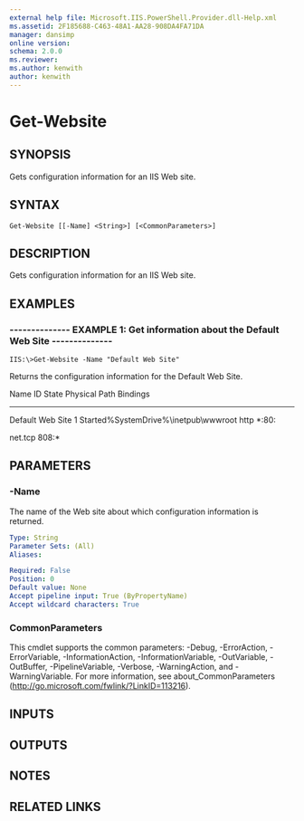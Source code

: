 ```yaml
---
external help file: Microsoft.IIS.PowerShell.Provider.dll-Help.xml
ms.assetid: 2F185688-C463-48A1-AA28-908DA4FA71DA
manager: dansimp
online version: 
schema: 2.0.0
ms.reviewer:
ms.author: kenwith
author: kenwith
---
```


# Get-Website

## SYNOPSIS
Gets configuration information for an IIS Web site.

## SYNTAX

```
Get-Website [[-Name] <String>] [<CommonParameters>]
```

## DESCRIPTION
Gets configuration information for an IIS Web site.

## EXAMPLES

### -------------- EXAMPLE 1: Get information about the Default Web Site --------------
```
IIS:\>Get-Website -Name "Default Web Site"
```

Returns the configuration information for the Default Web Site.

Name ID State Physical Path Bindings

---- -- ----- ------------- --------

Default Web Site 1 Started%SystemDrive%\inetpub\wwwroot http *:80:

net.tcp 808:*

## PARAMETERS

### -Name
The name of the Web site about which configuration information is returned.

```yaml
Type: String
Parameter Sets: (All)
Aliases: 

Required: False
Position: 0
Default value: None
Accept pipeline input: True (ByPropertyName)
Accept wildcard characters: True
```

### CommonParameters
This cmdlet supports the common parameters: -Debug, -ErrorAction, -ErrorVariable, -InformationAction, -InformationVariable, -OutVariable, -OutBuffer, -PipelineVariable, -Verbose, -WarningAction, and -WarningVariable. For more information, see about_CommonParameters (http://go.microsoft.com/fwlink/?LinkID=113216).

## INPUTS

## OUTPUTS

## NOTES

## RELATED LINKS

